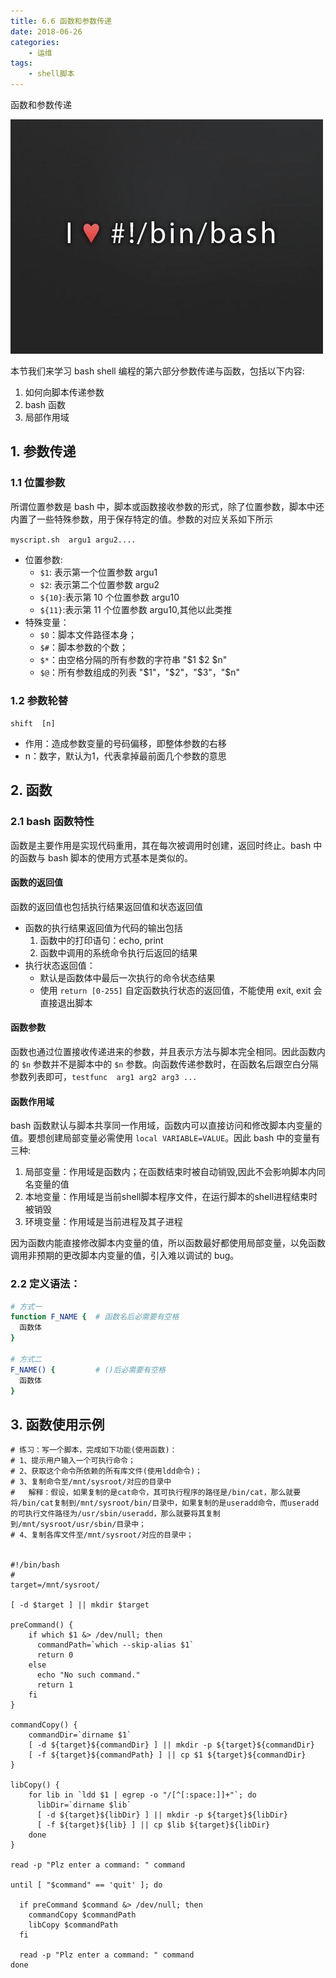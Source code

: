 ```yaml
---
title: 6.6 函数和参数传递
date: 2018-06-26
categories:
    - 运维
tags:
    - shell脚本
---
```


函数和参数传递

![linux-mt](/images/linux_mt/linux_mt.jpg)
<!-- more -->

本节我们来学习 bash shell 编程的第六部分参数传递与函数，包括以下内容:
1. 如何向脚本传递参数
2. bash 函数
3. 局部作用域

## 1. 参数传递
### 1.1 位置参数
所谓位置参数是 bash 中，脚本或函数接收参数的形式，除了位置参数，脚本中还内置了一些特殊参数，用于保存特定的值。参数的对应关系如下所示

`myscript.sh  argu1 argu2....`
- 位置参数:
  - `$1`: 表示第一个位置参数 argu1
  - `$2`: 表示第二个位置参数 argu2
  - `${10}`:表示第 10 个位置参数 argu10
  - `${11}`:表示第 11 个位置参数 argu10,其他以此类推
- 特殊变量：
  - `$0`：脚本文件路径本身；
  - `$#`：脚本参数的个数；
  - `$*`：由空格分隔的所有参数的字符串 "$1 $2 $n"
  - `$@`：所有参数组成的列表 "$1"，"$2"，"$3"，"$n"

### 1.2 参数轮替
`shift  [n]`
- 作用：造成参数变量的号码偏移，即整体参数的右移
- n：数字，默认为1，代表拿掉最前面几个参数的意思

## 2. 函数
### 2.1 bash 函数特性
函数是主要作用是实现代码重用，其在每次被调用时创建，返回时终止。bash 中的函数与 bash 脚本的使用方式基本是类似的。

#### 函数的返回值
函数的返回值也包括执行结果返回值和状态返回值
- 函数的执行结果返回值为代码的输出包括
    1. 函数中的打印语句：echo, print
    2. 函数中调用的系统命令执行后返回的结果
- 执行状态返回值：
    - 默认是函数体中最后一次执行的命令状态结果
    - 使用 `return [0-255]` 自定函数执行状态的返回值，不能使用 exit, exit 会直接退出脚本

#### 函数参数
函数也通过位置接收传递进来的参数，并且表示方法与脚本完全相同。因此函数内的 `$n` 参数并不是脚本中的 `$n` 参数。向函数传递参数时，在函数名后跟空白分隔参数列表即可，`testfunc  arg1 arg2 arg3 ...`

#### 函数作用域
bash 函数默认与脚本共享同一作用域，函数内可以直接访问和修改脚本内变量的值。要想创建局部变量必需使用 `local VARIABLE=VALUE`。因此 bash 中的变量有三种:
1. 局部变量：作用域是函数内；在函数结束时被自动销毁,因此不会影响脚本内同名变量的值
2. 本地变量：作用域是当前shell脚本程序文件，在运行脚本的shell进程结束时被销毁
3. 环境变量：作用域是当前进程及其子进程

因为函数内能直接修改脚本内变量的值，所以函数最好都使用局部变量，以免函数调用非预期的更改脚本内变量的值，引入难以调试的 bug。

### 2.2 定义语法：
```bash
# 方式一
function F_NAME {  # 函数名后必需要有空格
  函数体
}

# 方式二
F_NAME() {         # ()后必需要有空格
  函数体
}
```

## 3. 函数使用示例
```
# 练习：写一个脚本，完成如下功能(使用函数)：
# 1、提示用户输入一个可执行命令；
# 2、获取这个命令所依赖的所有库文件(使用ldd命令)；
# 3、复制命令至/mnt/sysroot/对应的目录中
#   解释：假设，如果复制的是cat命令，其可执行程序的路径是/bin/cat，那么就要将/bin/cat复制到/mnt/sysroot/bin/目录中，如果复制的是useradd命令，而useradd的可执行文件路径为/usr/sbin/useradd，那么就要将其复制到/mnt/sysroot/usr/sbin/目录中；
# 4、复制各库文件至/mnt/sysroot/对应的目录中；


#!/bin/bash
#
target=/mnt/sysroot/

[ -d $target ] || mkdir $target

preCommand() {
    if which $1 &> /dev/null; then
      commandPath=`which --skip-alias $1`
      return 0
    else
      echo "No such command."
      return 1
    fi
}

commandCopy() {
    commandDir=`dirname $1`
    [ -d ${target}${commandDir} ] || mkdir -p ${target}${commandDir}
    [ -f ${target}${commandPath} ] || cp $1 ${target}${commandDir}
}

libCopy() {
    for lib in `ldd $1 | egrep -o "/[^[:space:]]+"`; do
      libDir=`dirname $lib`
      [ -d ${target}${libDir} ] || mkdir -p ${target}${libDir}
      [ -f ${target}${lib} ] || cp $lib ${target}${libDir}
    done
}

read -p "Plz enter a command: " command

until [ "$command" == 'quit' ]; do

  if preCommand $command &> /dev/null; then
    commandCopy $commandPath
    libCopy $commandPath
  fi

  read -p "Plz enter a command: " command
done
```
